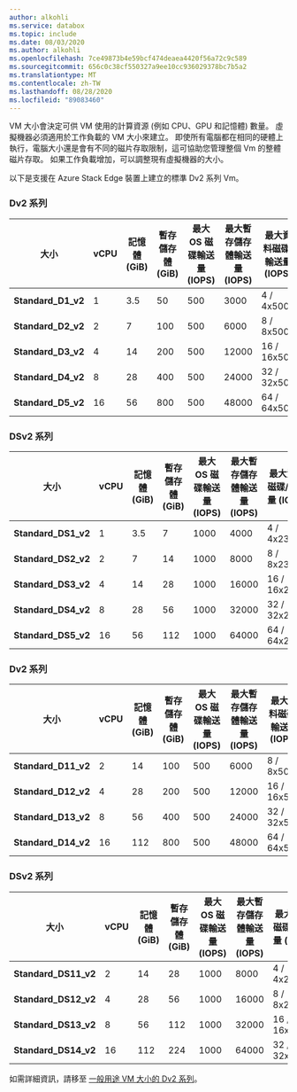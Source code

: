 ```yaml
---
author: alkohli
ms.service: databox
ms.topic: include
ms.date: 08/03/2020
ms.author: alkohli
ms.openlocfilehash: 7ce49873b4e59bcf474deaea4420f56a72c9c589
ms.sourcegitcommit: 656c0c38cf550327a9ee10cc936029378bc7b5a2
ms.translationtype: MT
ms.contentlocale: zh-TW
ms.lasthandoff: 08/28/2020
ms.locfileid: "89083460"
---
```

VM 大小會決定可供 VM 使用的計算資源 (例如 CPU、GPU 和記憶體) 數量。 虛擬機器必須適用於工作負載的 VM 大小來建立。 即使所有電腦都在相同的硬體上執行，電腦大小還是會有不同的磁片存取限制，這可協助您管理整個 Vm 的整體磁片存取。 如果工作負載增加，可以調整現有虛擬機器的大小。

以下是支援在 Azure Stack Edge 裝置上建立的標準 Dv2 系列 Vm。

### <a name="dv2-series"></a>Dv2 系列
|大小     |vCPU     |記憶體 (GiB) | 暫存儲存體 (GiB)  | 最大 OS 磁碟輸送量 (IOPS) | 最大暫存儲存體輸送量 (IOPS) | 最大資料磁碟/輸送量 (IOPS) | 最大 NIC |
|-------------------|----|----|-----|----|------|------------|---------|
|**Standard_D1_v2** |1   |3.5 |50   |500 |3000  |4 / 4x500   |2 |
|**Standard_D2_v2** |2   |7   |100  |500 |6000  |8 / 8x500   |2 |
|**Standard_D3_v2** |4   |14  |200  |500 |12000 |16 / 16x500 |4 |
|**Standard_D4_v2** |8   |28  |400  |500 |24000 |32 / 32x500 |8 |
|**Standard_D5_v2** |16  |56  |800  |500 |48000 |64 / 64x500 |8 |

### <a name="dsv2-series"></a>DSv2 系列
|大小     |vCPU     |記憶體 (GiB) | 暫存儲存體 (GiB)  | 最大 OS 磁碟輸送量 (IOPS) | 最大暫存儲存體輸送量 (IOPS) | 最大資料磁碟/輸送量 (IOPS) | 最大 NIC |
|--------------------|----|----|----|-----|------|-------------|---------|
|**Standard_DS1_v2** |1   |3.5 |7   |1000 |4000  |4 / 4x2300   |2 |
|**Standard_DS2_v2** |2   |7   |14  |1000 |8000  |8 / 8x2300   |2 |
|**Standard_DS3_v2** |4   |14  |28  |1000 |16000 |16 / 16x2300 |4 |
|**Standard_DS4_v2** |8   |28  |56  |1000 |32000 |32 / 32x2300 |8 |
|**Standard_DS5_v2** |16  |56  |112 |1000 |64000 |64 / 64x2300 |8 |

### <a name="dv2-series"></a>Dv2 系列
|大小     |vCPU     |記憶體 (GiB) | 暫存儲存體 (GiB)  | 最大 OS 磁碟輸送量 (IOPS) | 最大暫存儲存體輸送量 (IOPS) | 最大資料磁碟/輸送量 (IOPS) | 最大 NIC |
|--------------------|----|----|-----|----|-------|-------------|---------|
|**Standard_D11_v2** |2   |14  |100  |500 |6000   |8 / 8x500    |2 |
|**Standard_D12_v2** |4   |28  |200  |500 |12000  |16 / 16x500  |4 |
|**Standard_D13_v2** |8   |56  |400  |500 |24000  |32 / 32x500  |8 |
|**Standard_D14_v2** |16  |112 |800  |500 |48000  |64 / 64x500  |8 |


### <a name="dsv2-series"></a>DSv2 系列
|大小     |vCPU     |記憶體 (GiB) | 暫存儲存體 (GiB)  | 最大 OS 磁碟輸送量 (IOPS) | 最大暫存儲存體輸送量 (IOPS) | 最大資料磁碟/輸送量 (IOPS) | 最大 NIC |
|---------------------|----|----|-----|-----|-------|--------------|---------|
|**Standard_DS11_v2** |2   |14  |28   |1000 |8000   |4 / 4x2300    |2 |
|**Standard_DS12_v2** |4   |28  |56   |1000 |16000  |8 / 8x2300    |4 |
|**Standard_DS13_v2** |8   |56  |112  |1000 |32000  |16 / 16x2300  |8 |
|**Standard_DS14_v2** |16  |112 |224  |1000 |64000  |32 / 32x2300  |8 |

如需詳細資訊，請移至 [一般用途 VM 大小的 Dv2 系列](../articles/virtual-machines/dv2-dsv2-series.md#dv2-series)。
